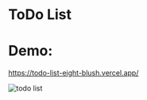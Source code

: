 # ToDo List
# Demo:
https://todo-list-eight-blush.vercel.app/

![todo list](https://media.giphy.com/media/8xbpwWIY3Cvw5RXyYl/giphy.gif)
